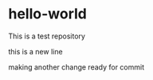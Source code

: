 # hello-world
This is a test repository

this is a new line

making another change ready for commit
